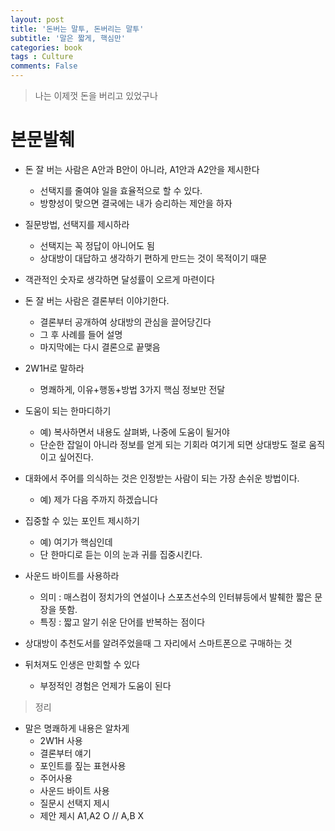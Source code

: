 ```yaml
---
layout: post
title: '돈버는 말투, 돈버리는 말투'
subtitle: '말은 짧게, 핵심만'
categories: book
tags : Culture
comments: False
---
```


> 나는 이제껏 돈을 버리고 있었구나

# 본문발췌
 - 돈 잘 버는 사람은 A안과 B안이 아니라, A1안과 A2안을 제시한다
	+ 선택지를 줄여야 일을 효율적으로 할 수 있다.
	+ 방향성이 맞으면 결국에는 내가 승리하는 제안을 하자

 - 질문방법, 선택지를 제시하라
	+ 선택지는 꼭 정답이 아니어도 됨
	+ 상대방이 대답하고 생각하기 편하게 만드는 것이 목적이기 때문

 - 객관적인 숫자로 생각하면 달성률이 오르게 마련이다

 - 돈 잘 버는 사람은 결론부터 이야기한다. 
	+ 결론부터 공개하여 상대방의 관심을 끌어당긴다
	+ 그 후 사례를 들어 설명
	+ 마지막에는 다시 결론으로 끝맺음

 - 2W1H로 말하라
	+ 명쾌하게, 이유+행동+방법 3가지 핵심 정보만 전달

 - 도움이 되는 한마디하기
	+ 예) 복사하면서 내용도 살펴봐, 나중에 도움이 될거야
	+ 단순한 잡일이 아니라 정보를 얻게 되는 기회라 여기게 되면 상대방도 절로 움직이고 싶어진다.

 - 대화에서 주어를 의식하는 것은 인정받는 사람이 되는 가장 손쉬운 방법이다.
	+ 예) 제가 다음 주까지 하겠습니다

 - 집중할 수 있는 포인트 제시하기
	+ 예) 여기가 핵심인데
	+ 단 한마디로 듣는 이의 눈과 귀를 집중시킨다.

 - 사운드 바이트를 사용하라
	+ 의미 : 매스컴이 정치가의 연설이나 스포츠선수의 인터뷰등에서 발췌한 짧은 문장을 뜻함.
	+ 특징 : 짧고 알기 쉬운 단어를 반복하는 점이다

 - 상대방이 추천도서를 알려주었을때 그 자리에서 스마트폰으로 구매하는 것
 - 뒤처져도 인생은 만회할 수 있다
	+ 부정적인 경험은 언제가 도움이 된다

> 정리

 - 말은 명쾌하게 내용은 알차게
	+ 2W1H 사용
	+ 결론부터 얘기
	+ 포인트를 짚는 표현사용
	+ 주어사용
	+ 사운드 바이트 사용
	+ 질문시 선택지 제시
	+ 제안 제시 A1,A2 O // A,B X